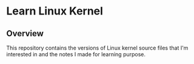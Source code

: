 # Learn Linux Kernel

## Overview

This repository contains the versions of Linux kernel source files that I'm interested in and the notes I made for learning purpose.
